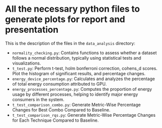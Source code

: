 # All the necessary python files to generate plots for report and presentation

This is the description of the files in the `data_analysis` directory:
- `normality_checking.py`: Contains functions to assess whether a dataset follows a normal distribution, typically using statistical tests and visualizations.
- `t_test.py`: Perform t-test, holm bonferroni correction, cohens_d scores. Plot the histogram of significant results, and percentage changes.
- `energy_device_percentage.py`: Calculates and analyzes the percentage of total energy consumption attributed to GPU.
- `energy_processes_percentage.py`: Computes the proportion of energy usage by different processes, helping to identify major energy consumers in the system.
- `t_test_comparison_combo.py`: Generate Metric-Wise Percentage Changes for Best Combo Compared to Baseline.
- `t_test_comparison_rqs.py`: Generate Metric-Wise Percentage Changes for Each Technique Compared to Baseline.